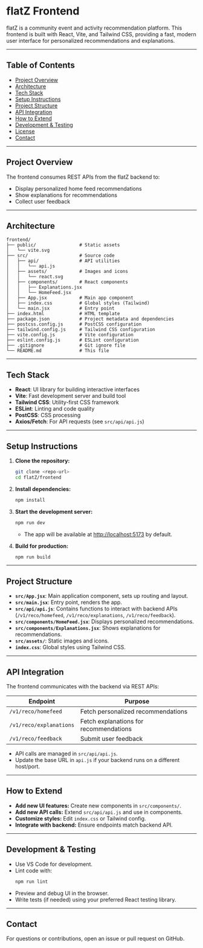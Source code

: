 # flatZ Frontend

flatZ is a community event and activity recommendation platform. This frontend is built with React, Vite, and Tailwind CSS, providing a fast, modern user interface for personalized recommendations and explanations.

---

## Table of Contents

- [Project Overview](#project-overview)
- [Architecture](#architecture)
- [Tech Stack](#tech-stack)
- [Setup Instructions](#setup-instructions)
- [Project Structure](#project-structure)
- [API Integration](#api-integration)
- [How to Extend](#how-to-extend)
- [Development & Testing](#development--testing)
- [License](#license)
- [Contact](#contact)

---

## Project Overview

The frontend consumes REST APIs from the flatZ backend to:
- Display personalized home feed recommendations
- Show explanations for recommendations
- Collect user feedback

---

## Architecture

```
frontend/
├── public/                # Static assets
│   └── vite.svg
├── src/                   # Source code
│   ├── api/               # API utilities
│   │   └── api.js
│   ├── assets/            # Images and icons
│   │   └── react.svg
│   ├── components/        # React components
│   │   ├── Explanations.jsx
│   │   └── HomeFeed.jsx
│   ├── App.jsx            # Main app component
│   ├── index.css          # Global styles (Tailwind)
│   └── main.jsx           # Entry point
├── index.html             # HTML template
├── package.json           # Project metadata and dependencies
├── postcss.config.js      # PostCSS configuration
├── tailwind.config.js     # Tailwind CSS configuration
├── vite.config.js         # Vite configuration
├── eslint.config.js       # ESLint configuration
├── .gitignore             # Git ignore file
└── README.md              # This file
```

---

## Tech Stack

- **React**: UI library for building interactive interfaces
- **Vite**: Fast development server and build tool
- **Tailwind CSS**: Utility-first CSS framework
- **ESLint**: Linting and code quality
- **PostCSS**: CSS processing
- **Axios/Fetch**: For API requests (see `src/api/api.js`)

---

## Setup Instructions

1. **Clone the repository:**
   ```sh
   git clone <repo-url>
   cd flatZ/frontend
   ```

2. **Install dependencies:**
   ```sh
   npm install
   ```

3. **Start the development server:**
   ```sh
   npm run dev
   ```
   - The app will be available at [http://localhost:5173](http://localhost:5173) by default.

4. **Build for production:**
   ```sh
   npm run build
   ```

---

## Project Structure

- **`src/App.jsx`**: Main application component, sets up routing and layout.
- **`src/main.jsx`**: Entry point, renders the app.
- **`src/api/api.js`**: Contains functions to interact with backend APIs (`/v1/reco/homefeed`, `/v1/reco/explanations`, `/v1/reco/feedback`).
- **`src/components/HomeFeed.jsx`**: Displays personalized recommendations.
- **`src/components/Explanations.jsx`**: Shows explanations for recommendations.
- **`src/assets/`**: Static images and icons.
- **`index.css`**: Global styles using Tailwind CSS.

---

## API Integration

The frontend communicates with the backend via REST APIs:

| Endpoint                  | Purpose                                    |
|---------------------------|--------------------------------------------|
| `/v1/reco/homefeed`       | Fetch personalized recommendations         |
| `/v1/reco/explanations`   | Fetch explanations for recommendations     |
| `/v1/reco/feedback`       | Submit user feedback                       |

- API calls are managed in `src/api/api.js`.
- Update the base URL in `api.js` if your backend runs on a different host/port.

---

## How to Extend

- **Add new UI features:** Create new components in `src/components/`.
- **Add new API calls:** Extend `src/api/api.js` and use in components.
- **Customize styles:** Edit `index.css` or Tailwind config.
- **Integrate with backend:** Ensure endpoints match backend API.

---

## Development & Testing

- Use VS Code for development.
- Lint code with:
  ```sh
  npm run lint
  ```
- Preview and debug UI in the browser.
- Write tests (if needed) using your preferred React testing library.

---

## Contact

For questions or contributions, open an issue or pull request on GitHub.
